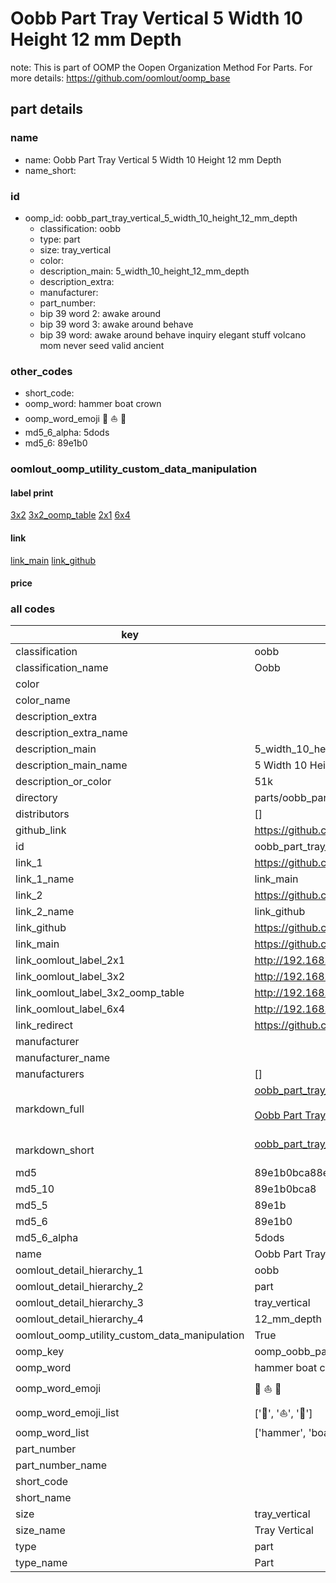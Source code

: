 # Oobb Part Tray Vertical 5 Width 10 Height 12 mm Depth  

note: This is part of OOMP the Oopen Organization Method For Parts. For more details: https://github.com/oomlout/oomp_base

##  part details
  







### name
* name: Oobb Part Tray Vertical 5 Width 10 Height 12 mm Depth
* name_short: 
### id
* oomp_id: oobb_part_tray_vertical_5_width_10_height_12_mm_depth
  * classification: oobb
  * type: part
  * size: tray_vertical
  * color: 
  * description_main: 5_width_10_height_12_mm_depth
  * description_extra: 
  * manufacturer: 
  * part_number: 
  * bip 39 word 2: awake around
  * bip 39 word 3: awake around behave
  * bip 39 word: awake around behave inquiry elegant stuff volcano mom never seed valid ancient

### other_codes
* short_code: 
* oomp_word: hammer boat crown
* oomp_word_emoji :hammer: :boat: :crown:
* md5_6_alpha: 5dods
* md5_6: 89e1b0






### oomlout_oomp_utility_custom_data_manipulation
#### label print
[3x2](http://192.168.1.245:1112/?label=oomp%205dods)
[3x2_oomp_table](http://192.168.1.108:1112/?label=oomp%205dods)
[2x1](http://192.168.1.242:1112/?label=oomp%205dods)
[6x4](http://192.168.1.55:1112/?label=oomp%205dods)    

#### link

[link_main](https://github.com/oomlout/oomlout_oomp_version_1_messy/tree/main/parts/oobb_part_tray_vertical_5_width_10_height_12_mm_depth) [link_github](https://github.com/oomlout/oomlout_oomp_version_1_messy/tree/main/parts/oobb_part_tray_vertical_5_width_10_height_12_mm_depth)                             

#### price







### all codes 
| key | value |  
| --- | --- |  
| classification | oobb |  
| classification_name | Oobb |  
| color |  |  
| color_name |  |  
| description_extra |  |  
| description_extra_name |  |  
| description_main | 5_width_10_height_12_mm_depth |  
| description_main_name | 5 Width 10 Height 12 mm Depth |  
| description_or_color | 51k |  
| directory | parts/oobb_part_tray_vertical_5_width_10_height_12_mm_depth |  
| distributors | [] |  
| github_link | https://github.com/oomlout/oomlout_oomp_part_src/tree/main/parts/oobb_part_tray_vertical_5_width_10_height_12_mm_depth |  
| id | oobb_part_tray_vertical_5_width_10_height_12_mm_depth |  
| link_1 | https://github.com/oomlout/oomlout_oomp_version_1_messy/tree/main/parts/oobb_part_tray_vertical_5_width_10_height_12_mm_depth |  
| link_1_name | link_main |  
| link_2 | https://github.com/oomlout/oomlout_oomp_version_1_messy/tree/main/parts/oobb_part_tray_vertical_5_width_10_height_12_mm_depth |  
| link_2_name | link_github |  
| link_github | https://github.com/oomlout/oomlout_oomp_version_1_messy/tree/main/parts/oobb_part_tray_vertical_5_width_10_height_12_mm_depth |  
| link_main | https://github.com/oomlout/oomlout_oomp_version_1_messy/tree/main/parts/oobb_part_tray_vertical_5_width_10_height_12_mm_depth |  
| link_oomlout_label_2x1 | http://192.168.1.242:1112/?label=oomp%205dods |  
| link_oomlout_label_3x2 | http://192.168.1.245:1112/?label=oomp%205dods |  
| link_oomlout_label_3x2_oomp_table | http://192.168.1.108:1112/?label=oomp%205dods |  
| link_oomlout_label_6x4 | http://192.168.1.55:1112/?label=oomp%205dods |  
| link_redirect | https://github.com/oomlout/oomlout_oomp_version_1_messy/tree/main/parts/oobb_part_tray_vertical_5_width_10_height_12_mm_depth |  
| manufacturer |  |  
| manufacturer_name |  |  
| manufacturers | [] |  
| markdown_full | [oobb_part_tray_vertical_5_width_10_height_12_mm_depth](none)<br>[](none)<br>[Oobb Part Tray Vertical 5 Width 10 Height 12 Mm Depth](none)<br><br> |  
| markdown_short | [oobb_part_tray_vertical_5_width_10_height_12_mm_depth](none)<br><br> |  
| md5 | 89e1b0bca88edeb75e23c74c28c30881 |  
| md5_10 | 89e1b0bca8 |  
| md5_5 | 89e1b |  
| md5_6 | 89e1b0 |  
| md5_6_alpha | 5dods |  
| name | Oobb Part Tray Vertical 5 Width 10 Height 12 mm Depth |  
| oomlout_detail_hierarchy_1 | oobb |  
| oomlout_detail_hierarchy_2 | part |  
| oomlout_detail_hierarchy_3 | tray_vertical |  
| oomlout_detail_hierarchy_4 | 12_mm_depth |  
| oomlout_oomp_utility_custom_data_manipulation | True |  
| oomp_key | oomp_oobb_part_tray_vertical_5_width_10_height_12_mm_depth |  
| oomp_word | hammer boat crown |  
| oomp_word_emoji | :hammer: :boat: :crown: |  
| oomp_word_emoji_list | [':hammer:', ':boat:', ':crown:'] |  
| oomp_word_list | ['hammer', 'boat', 'crown'] |  
| part_number |  |  
| part_number_name |  |  
| short_code |  |  
| short_name |  |  
| size | tray_vertical |  
| size_name | Tray Vertical |  
| type | part |  
| type_name | Part |  
